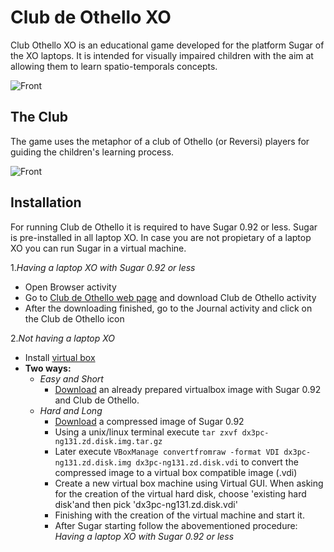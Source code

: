 Club de Othello XO
==================

Club Othello XO is an educational game developed for the platform Sugar of the XO laptops. It is intended for visually impaired children with the aim at allowing them to learn spatio-temporals concepts.

<img alt="Front" src="http://activities.sugarlabs.org/en-US/sugar/images/t/412/1267827982" />

The Club
--------
The game uses the metaphor of a club of Othello (or Reversi) players for guiding the children's learning process.

<img alt="Front" src="http://activities.sugarlabs.org/en-US/sugar/images/t/414/1268073473" />

Installation
------------

For running Club de Othello it is required to have Sugar 0.92 or less. Sugar is pre-installed in all laptop XO. In case  you are not propietary of a laptop XO you can run Sugar in a virtual machine. 

1.*Having a laptop XO with Sugar 0.92 or less*

* Open Browser activity
* Go to [Club de Othello web page](activities.sugarlabs.org/en-US/sugar/addon/4286) and download Club de Othello activity
* After the downloading finished, go to the Journal activity and click on the Club de Othello icon

2.*Not having a laptop XO*

* Install [virtual box](https://www.virtualbox.org/)
* **Two ways:**
  + <i>Easy and Short</i>
    - [Download]() an already prepared virtualbox image with Sugar 0.92 and Club de Othello.
  + <i>Hard and Long</i>
    - [Download](http://build.activitycentral.com/pc/dx3pc-ng131.zd.disk.img.tar.gz) a compressed image of Sugar 0.92
    - Using a unix/linux terminal execute `tar zxvf dx3pc-ng131.zd.disk.img.tar.gz`
    - Later execute `VBoxManage convertfromraw -format VDI dx3pc-ng131.zd.disk.img dx3pc-ng131.zd.disk.vdi` to convert the       compressed image to a virtual box compatible image (.vdi)
    - Create a new virtual box machine using Virtual GUI. When asking for the creation of the virtual hard disk, choose         'existing hard disk'and then pick 'dx3pc-ng131.zd.disk.vdi'
    - Finishing with the creation of the virtual machine and start it.
    - After Sugar starting follow the abovementioned procedure: <i>Having a laptop XO with Sugar 0.92 or less</i>
